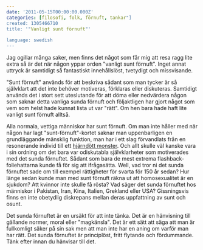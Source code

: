 ```yaml
---
date: '2011-05-15T00:00:00.000Z'
categories: [filosofi, folk, förnuft, tankar"]
created: 1305466710
title: '"Vanligt sunt förnuft"'
 
language: swedish
---
```


Jag ogillar många saker, men finns det något som får mig att resa ragg lite extra så är det när någon yppar orden "vanligt sunt förnuft". Inget annat uttryck är samtidigt så fantastiskt innehållslöst, tvetydigt och missvisande.

"Sunt förnuft" används för att beskriva sådant som man tycker är så självklart att det inte behöver motiveras, förklaras eller diskuteras. Samtidigt används det i stort sett uteslutande för att döma eller nedvärdera någon som saknar detta vanliga sunda förnuft och följaktligen har gjort något som vem som helst hade kunnat lista ut var "rätt". Om hen bara hade haft lite vanligt sunt förnuft alltså.

Alla normala, vettiga människor har sunt förnuft. Om man inte håller med när någon har lagt "sunt-förnuft"-kortet saknar man uppenbarligen en grundläggande mänsklig funktion, man har i ett slag förvandlats från en resonerande individ till ett <a href="http://www.dn.se/ledare/kolumner/vad-ar-en-europe">hjärndött monster</a>. Och allt skulle väl kanske vara i sin ordning om det bara var odiskutabla självklarheter som motiverades med det sunda förnuftet. Sådant som bara de mest extrema flashback-foliehattarna kunde få för sig att ifrågasätta. Well, vad tror ni det sunda förnuftet sade om till exempel rättigheter för svarta för 150 år sedan? Hur länge sedan kunde man med sunt förnuft räkna ut att homosexualitet är en sjukdom? Att kvinnor inte skulle få rösta? Vad säger det sunda förnuftet hos människor i Pakistan, Iran, Kina, Italien, Grekland eller USA? Gissningsvis finns en inte obetydlig diskrepans mellan deras uppfattning av sunt och osunt.

Det sunda förnuftet är en ursäkt för att inte tänka. Det är en hänvisning till gällande normer, moral eller "magkänsla". Det är ett sätt att säga att man är fullkomligt säker på sin sak men att man inte har en aning om varför man har rätt. Det sunda förnuftet är principlöst, fritt flytande och fördummande. Tänk efter innan du hänvisar till det.
